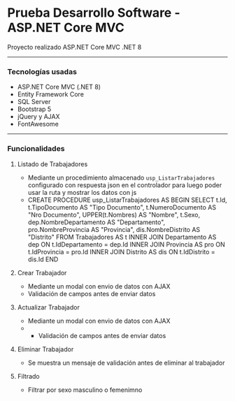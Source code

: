 ﻿# Prueba Desarrollo Software - ASP.NET Core MVC

Proyecto realizado ASP.NET Core MVC .NET 8

---

### Tecnologías usadas
- ASP.NET Core MVC (.NET 8)
- Entity Framework Core
- SQL Server
- Bootstrap 5
- jQuery y AJAX
- FontAwesome

---

### Funcionalidades

1. Listado de Trabajadores
   - Mediante un procedimiento almacenado `usp_ListarTrabajadores` configurado con respuesta json en el controlador para luego poder usar la ruta y mostrar los datos con js
   - CREATE PROCEDURE usp_ListarTrabajadores
AS
BEGIN
  SELECT 
    t.Id,
    t.TipoDocumento AS "Tipo Documento",
    t.NumeroDocumento AS "Nro Documento",
    UPPER(t.Nombres) AS "Nombre",
    t.Sexo,
    dep.NombreDepartamento AS "Departamento",
    pro.NombreProvincia AS "Provincia",
    dis.NombreDistrito AS "Distrito"
  FROM Trabajadores AS t
  INNER JOIN Departamento AS dep ON t.IdDepartamento = dep.Id
  INNER JOIN Provincia AS pro ON t.IdProvincia = pro.Id
  INNER JOIN Distrito AS dis ON t.IdDistrito = dis.Id
END
  
2. Crear Trabajador
   - Mediante un modal con envio de datos con AJAX
   - Validación de campos antes de enviar datos

3. Actualizar Trabajador
   - Mediante un modal con envio de datos con AJAX
   - - Validación de campos antes de enviar datos

4. Eliminar Trabajador
   - Se muestra un mensaje de validación antes de eliminar al trabajador

5. Filtrado
   - Filtrar por sexo masculino o femenimno